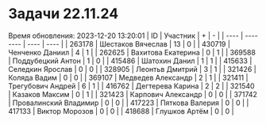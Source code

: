 # Задачи 22.11.24
Время обновления: 2023-12-20 13:20:01
| ID   | Участник | +    | -    |
| ---- | -------- | ---- | ---- |
| 263178 | Шестаков Вячеслав | 13 | 0 |
| 430719 | Ченченко Даниил | 4 | 1 |
| 262625 | Вахитова Екатерина | 0 | 1 |
| 369588 | Поддубецкий Антон | 1 | 0 |
| 415486 | Шатохин Данил | 1 | 1 |
| 415633 | Селедкин Ярослав | 0 | 0 |
| 328905 | Леонтьв Дмитрий | 3 | 1 |
| 321426 | Коляда Вадим | 0 | 0 |
| 369107 | Медведев Александр | 2 | 1 |
| 321411 | Трегубович Андрей | 6 | 1 |
| 416762 | Дегтерева Карина | 2 | 2 |
| 321540 | Казаков Максим | 0 | 1 |
| 321423 | Карпович Александр | 0 | 0 |
| 371742 | Провалинский Владимир | 0 | 0 |
| 417223 | Пяткова Валерия | 0 | 0 |
| 417133 | Виктор Морозов | 0 | 0 |
| 418688 | Глушков Артём | 0 | 0 |
